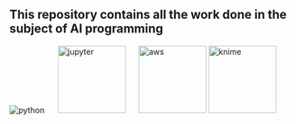 ## This repository contains all the work done in the subject of AI programming 

<div>
<img src="https://upload.wikimedia.org/wikipedia/commons/thumb/c/c3/Python-logo-notext.svg/115px-Python-logo-notext.svg.png?20220821155029" alt="python">
&nbsp;&nbsp;&nbsp;&nbsp;
<img src="https://logos-download.com/wp-content/uploads/2021/01/Jupyter_Logo.png" alt="jupyter" style="width:120px;">
&nbsp;&nbsp;&nbsp;&nbsp;
<img src="https://camo.githubusercontent.com/339c97c46b27d132514e09dbc65b4f9c6b19607e9bfc0d85e98c6c6e109eeec7/68747470733a2f2f63646e2e696e737069726575706c6966742e636f6d2f75706c6f6164732f696d616765732f73656c6c65725f70726f64756374732f33313636312f313730323633333037375f4157536c6f676f416d617a6f6e57656253657276696365736c6f676f2e706e67" alt="aws" style="width:120px;">
<img src="https://imagej.github.io/imagej-wiki-static/images/5/54/Knime-icon.png" alt="knime" width="120px" heigth="auto"> &nbsp;
</div>

